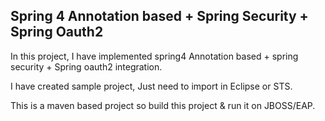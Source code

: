 <h2>Spring 4 Annotation based + Spring Security + Spring Oauth2 </h2>

In this project, I have implemented  spring4  Annotation based + spring security + Spring oauth2 integration.

I have created sample project, Just need to import in Eclipse or STS.

This is a maven based project so build this project & run it on JBOSS/EAP.



